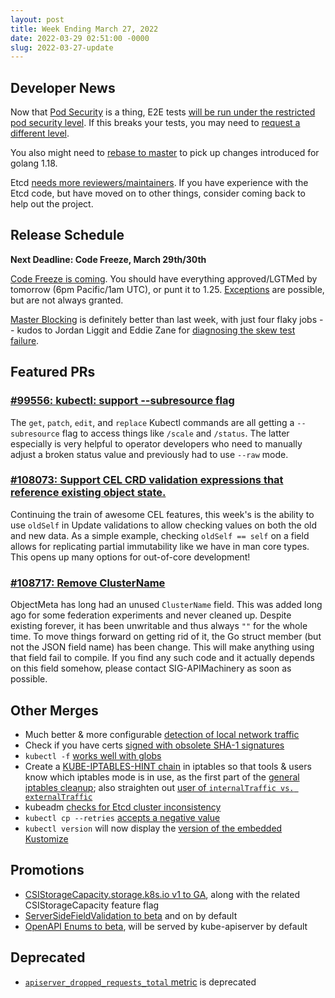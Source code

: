 ```yaml
---
layout: post
title: Week Ending March 27, 2022
date: 2022-03-29 02:51:00 -0000
slug: 2022-03-27-update
---
```


## Developer News

Now that [Pod Security](https://kubernetes.io/docs/concepts/security/pod-security-admission/) is a thing, E2E tests [will be run under the restricted pod security level](https://github.com/kubernetes/kubernetes/pull/106454).  If this breaks your tests, you may need to [request a different level](https://github.com/kubernetes/community/blob/master/contributors/devel/sig-testing/e2e-tests.md#pod-security-admission).

You also might need to [rebase to master](https://groups.google.com/a/kubernetes.io/g/dev/c/8x3KZEGxTx0) to pick up changes introduced for golang 1.18.

Etcd [needs more reviewers/maintainers](https://groups.google.com/a/kubernetes.io/g/steering/c/e-O-tVSCJOk).  If you have experience with the Etcd code, but have moved on to other things, consider coming back to help out the project.

## Release Schedule

**Next Deadline: Code Freeze, March 29th/30th**

[Code Freeze is coming](https://groups.google.com/a/kubernetes.io/g/dev/c/U1mzQqSVIQM). You should have everything approved/LGTMed by tomorrow (6pm Pacific/1am UTC), or punt it to 1.25. [Exceptions](https://github.com/kubernetes/sig-release/blob/master/releases/EXCEPTIONS.md) are possible, but are not always granted.

[Master Blocking](https://testgrid.k8s.io/sig-release-master-blocking) is definitely better than last week, with just four flaky jobs -- kudos to Jordan Liggit and Eddie Zane for [diagnosing the skew test failure](https://github.com/kubernetes/kubernetes/issues/108307).

## Featured PRs

### [#99556: kubectl: support --subresource flag](https://github.com/kubernetes/kubernetes/pull/99556)

The `get`, `patch`, `edit`, and `replace` Kubectl commands are all getting a `--subresource` flag to access things like `/scale` and `/status`. The latter especially is very helpful to operator developers who need to manually adjust a broken status value and previously had to use `--raw` mode.

### [#108073: Support CEL CRD validation expressions that reference existing object state.](https://github.com/kubernetes/kubernetes/pull/108073)

Continuing the train of awesome CEL features, this week's is the ability to use `oldSelf` in Update validations to allow checking values on both the old and new data. As a simple example, checking `oldSelf == self` on a field allows for replicating partial immutability like we have in man core types. This opens up many options for out-of-core development!

### [#108717: Remove ClusterName](https://github.com/kubernetes/kubernetes/pull/108717)

ObjectMeta has long had an unused `ClusterName` field. This was added long ago for some federation experiments and never cleaned up. Despite existing forever, it has been unwritable and thus always `""` for the whole time. To move things forward on getting rid of it, the Go struct member (but not the JSON field name) has been change. This will make anything using that field fail to compile. If you find any such code and it actually depends on this field somehow, please contact SIG-APIMachinery as soon as possible.

## Other Merges

* Much better & more configurable [detection of local network traffic](https://github.com/kubernetes/kubernetes/pull/95400)
* Check if you have certs [signed with obsolete SHA-1 signatures](https://github.com/kubernetes/kubernetes/pull/109024)
* `kubectl -f` [works well with globs](https://github.com/kubernetes/kubernetes/pull/102265)
* Create a [KUBE-IPTABLES-HINT chain](https://github.com/kubernetes/kubernetes/pull/109059) in iptables so that tools & users know which iptables mode is in use, as the first part of the [general iptables cleanup](https://github.com/kubernetes/enhancements/pull/3179); also straighten out [user of `internalTraffic vs. externalTraffic`](https://github.com/kubernetes/kubernetes/pull/106497)
* kubeadm [checks for Etcd cluster inconsistency](https://github.com/kubernetes/kubernetes/pull/109074)
* `kubectl cp --retries` [accepts a negative value](https://github.com/kubernetes/kubernetes/pull/108882)
* `kubectl version` will now display the [version of the embedded Kustomize](https://github.com/kubernetes/kubernetes/pull/108817)

## Promotions

* [CSIStorageCapacity.storage.k8s.io v1 to GA](https://github.com/kubernetes/kubernetes/pull/108445), along with the related CSIStorageCapacity feature flag
* [ServerSideFieldValidation to beta](https://github.com/kubernetes/kubernetes/pull/108889) and on by default
* [OpenAPI Enums to beta](https://github.com/kubernetes/kubernetes/pull/108898), will be served by kube-apiserver by default

## Deprecated

* [`apiserver_dropped_requests_total` metric](https://github.com/kubernetes/kubernetes/pull/109018) is deprecated

